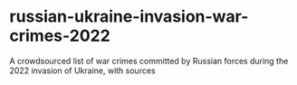 # russian-ukraine-invasion-war-crimes-2022
A crowdsourced list of war crimes committed by Russian forces during the 2022 invasion of Ukraine, with sources

